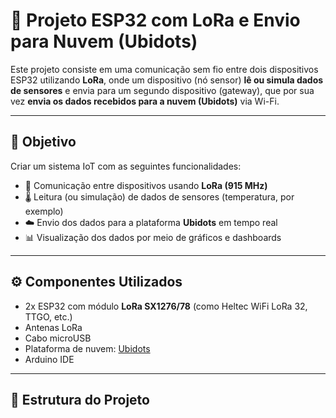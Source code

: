 # 📡 Projeto ESP32 com LoRa e Envio para Nuvem (Ubidots)

Este projeto consiste em uma comunicação sem fio entre dois dispositivos ESP32 utilizando **LoRa**, onde um dispositivo (nó sensor) **lê ou simula dados de sensores** e envia para um segundo dispositivo (gateway), que por sua vez **envia os dados recebidos para a nuvem (Ubidots)** via Wi-Fi.

---

## 🧠 Objetivo

Criar um sistema IoT com as seguintes funcionalidades:

- 📶 Comunicação entre dispositivos usando **LoRa (915 MHz)**
- 🌡️ Leitura (ou simulação) de dados de sensores (temperatura, por exemplo)
- ☁️ Envio dos dados para a plataforma **Ubidots** em tempo real
- 📊 Visualização dos dados por meio de gráficos e dashboards

---

## ⚙️ Componentes Utilizados

- 2x ESP32 com módulo **LoRa SX1276/78** (como Heltec WiFi LoRa 32, TTGO, etc.)
- Antenas LoRa
- Cabo microUSB
- Plataforma de nuvem: [Ubidots](https://ubidots.com/)
- Arduino IDE

---

## 📂 Estrutura do Projeto


